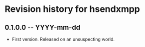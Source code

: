 # Revision history for hsendxmpp

## 0.1.0.0 -- YYYY-mm-dd

* First version. Released on an unsuspecting world.
